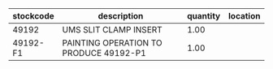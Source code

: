 |stockcode|description|quantity|location|
|---------|-----------|--------|--------|
|49192|UMS SLIT CLAMP INSERT|1.00||
|49192-F1|PAINTING OPERATION TO PRODUCE 49192-P1|1.00||
